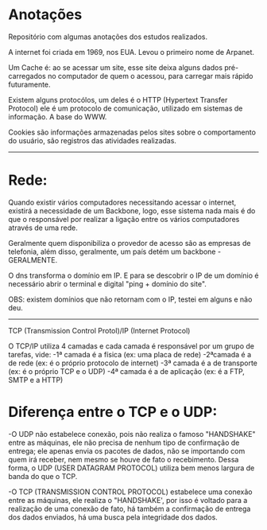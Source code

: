 
# Anotações
Repositório com algumas anotações dos estudos realizados.

A internet foi criada em 1969, nos EUA. Levou o primeiro nome de Arpanet.

Um Cache é: ao se acessar um site, esse site deixa alguns dados pré-carregados no computador de quem o acessou, para carregar mais rápido futuramente.

Existem alguns protocólos, um deles é o HTTP (Hypertext Transfer Protocol) ele é um protocolo de comunicação, utilizado em sistemas de informação. A base do WWW.

Cookies são informações armazenadas pelos sites sobre o comportamento do usuário, são registros das atividades realizadas.
____________

# Rede:

Quando existir vários computadores necessitando acessar o internet, existirá a necessidade de um Backbone, logo, esse sistema nada mais é do que o responsável por realizar a ligação entre os vários computadores através de uma rede.

Geralmente quem disponibiliza o provedor de acesso são as empresas de telefonia, além disso, geralmente, um país detém um backbone -GERALMENTE.


O dns transforma o domínio em IP. E para se descobrir o IP de um domínio é necessário abrir o terminal e digital "ping + domínio do site".

OBS: existem domínios que não retornam com o IP, testei em alguns e não deu.

________

TCP (Transmission Control Protol)/IP (Internet Protocol)

O TCP/IP utiliza 4 camadas e cada camada é responsável por um grupo de tarefas, vide:
-1ª camada é a física (ex: uma placa de rede)
-2ªcamada é a de rede (ex: é o próprio protocolo de internet)
-3ª camada é a de transporte (ex: é o próprio TCP e o UDP)
-4ª camada é a de aplicação (ex: é a FTP, SMTP e a HTTP)

# Diferença entre o TCP e o UDP:

-O UDP não estabelece conexão, pois não realiza o famoso "HANDSHAKE" entre as máquinas, ele não precisa de nenhum tipo de confirmação de entrega; ele apenas envia os pacotes de dados, não se importando com quem irá receber, nem mesmo se houve de fato o recebimento. Dessa forma, o UDP (USER DATAGRAM PROTOCOL) utiliza bem menos largura de banda do que o TCP.

-O TCP (TRANSMISSION CONTROL PROTOCOL) estabelece uma conexão entre as máquinas, ele realiza o "HANDSHAKE', por isso é voltado para a realização de uma conexão de fato, há também a confirmação de entrega dos dados enviados, há uma busca pela integridade dos dados.

